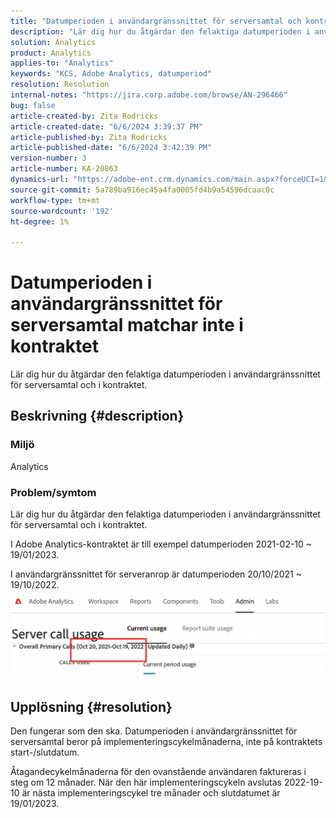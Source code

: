 ```yaml
---
title: "Datumperioden i användargränssnittet för serversamtal och kontraktet matchar inte"
description: "Lär dig hur du åtgärdar den felaktiga datumperioden i användargränssnittet för serversamtal och i kontraktet."
solution: Analytics
product: Analytics
applies-to: "Analytics"
keywords: "KCS, Adobe Analytics, datumperiod"
resolution: Resolution
internal-notes: "https://jira.corp.adobe.com/browse/AN-296466"
bug: false
article-created-by: Zita Rodricks
article-created-date: "6/6/2024 3:39:37 PM"
article-published-by: Zita Rodricks
article-published-date: "6/6/2024 3:42:39 PM"
version-number: 3
article-number: KA-20863
dynamics-url: "https://adobe-ent.crm.dynamics.com/main.aspx?forceUCI=1&pagetype=entityrecord&etn=knowledgearticle&id=f91c7ff4-1a24-ef11-840a-000d3a372703"
source-git-commit: 5a789ba916ec45a4fa0005fd4b9a54596dcaac0c
workflow-type: tm+mt
source-wordcount: '192'
ht-degree: 1%

---
```


# Datumperioden i användargränssnittet för serversamtal matchar inte i kontraktet


Lär dig hur du åtgärdar den felaktiga datumperioden i användargränssnittet för serversamtal och i kontraktet.

## Beskrivning {#description}


### <b>Miljö</b>

Analytics 

### <b>Problem/symtom</b>

Lär dig hur du åtgärdar den felaktiga datumperioden i användargränssnittet för serversamtal och i kontraktet.

I Adobe Analytics-kontraktet är till exempel datumperioden 2021-02-10 ~ 19/01/2023.

I användargränssnittet för serveranrop är datumperioden 20/10/2021 ~ 19/10/2022.




<b>![](assets/___fb1c7ff4-1a24-ef11-840a-000d3a372703___.png)</b>

## Upplösning {#resolution}


Den fungerar som den ska. Datumperioden i användargränssnittet för serversamtal beror på implementeringscykelmånaderna, inte på kontraktets start-/slutdatum.

Åtagandecykelmånaderna för den ovanstående användaren faktureras i steg om 12 månader. När den här implementeringscykeln avslutas 2022-19-10 är nästa implementeringscykel tre månader och slutdatumet är 19/01/2023.
